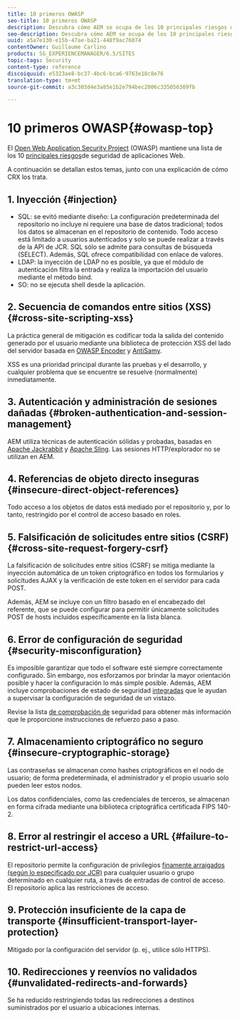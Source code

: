 ```yaml
---
title: 10 primeros OWASP
seo-title: 10 primeros OWASP
description: Descubra cómo AEM se ocupa de los 10 principales riesgos de seguridad OWASP.
seo-description: Descubra cómo AEM se ocupa de los 10 principales riesgos de seguridad OWASP.
uuid: a5a7e130-e15b-47ae-ba21-448f9ac76074
contentOwner: Guillaume Carlino
products: SG_EXPERIENCEMANAGER/6.5/SITES
topic-tags: Security
content-type: reference
discoiquuid: e5323ae8-bc37-4bc6-bca6-9763e18c8e76
translation-type: tm+mt
source-git-commit: a3c303d4e3a85e1b2e794bec2006c335056309fb

---
```



# 10 primeros OWASP{#owasp-top}

El [Open Web Application Security Project](https://www.owasp.org) (OWASP) mantiene una lista de los 10 [principales riesgos](https://www.owasp.org/index.php/OWASP_Top_Ten_Project)de seguridad de aplicaciones Web.

A continuación se detallan estos temas, junto con una explicación de cómo CRX los trata.

## 1. Inyección {#injection}

* SQL: se evitó mediante diseño: La configuración predeterminada del repositorio no incluye ni requiere una base de datos tradicional; todos los datos se almacenan en el repositorio de contenido. Todo acceso está limitado a usuarios autenticados y solo se puede realizar a través de la API de JCR. SQL sólo se admite para consultas de búsqueda (SELECT). Además, SQL ofrece compatibilidad con enlace de valores.
* LDAP: la inyección de LDAP no es posible, ya que el módulo de autenticación filtra la entrada y realiza la importación del usuario mediante el método bind.
* SO: no se ejecuta shell desde la aplicación.

## 2. Secuencia de comandos entre sitios (XSS) {#cross-site-scripting-xss}

La práctica general de mitigación es codificar toda la salida del contenido generado por el usuario mediante una biblioteca de protección XSS del lado del servidor basada en [OWASP Encoder](https://www.owasp.org/index.php/OWASP_Java_Encoder_Project) y [AntiSamy](https://www.owasp.org/index.php/Category:OWASP_AntiSamy_Project).

XSS es una prioridad principal durante las pruebas y el desarrollo, y cualquier problema que se encuentre se resuelve (normalmente) inmediatamente.

## 3. Autenticación y administración de sesiones dañadas {#broken-authentication-and-session-management}

AEM utiliza técnicas de autenticación sólidas y probadas, basadas en [Apache Jackrabbit](https://jackrabbit.apache.org/) y [Apache Sling](https://sling.apache.org/). Las sesiones HTTP/explorador no se utilizan en AEM.

## 4. Referencias de objeto directo inseguras {#insecure-direct-object-references}

Todo acceso a los objetos de datos está mediado por el repositorio y, por lo tanto, restringido por el control de acceso basado en roles.

## 5. Falsificación de solicitudes entre sitios (CSRF) {#cross-site-request-forgery-csrf}

La falsificación de solicitudes entre sitios (CSRF) se mitiga mediante la inyección automática de un token criptográfico en todos los formularios y solicitudes AJAX y la verificación de este token en el servidor para cada POST.

Además, AEM se incluye con un filtro basado en el encabezado del referente, que se puede configurar para permitir únicamente solicitudes POST de hosts incluidos específicamente en la lista blanca.

## 6. Error de configuración de seguridad {#security-misconfiguration}

Es imposible garantizar que todo el software esté siempre correctamente configurado. Sin embargo, nos esforzamos por brindar la mayor orientación posible y hacer la configuración lo más simple posible. Además, AEM incluye comprobaciones de estado de seguridad [integradas](/help/sites-administering/operations-dashboard.md) que le ayudan a supervisar la configuración de seguridad de un vistazo.

Revise la lista [de comprobación de](/help/sites-administering/security-checklist.md) seguridad para obtener más información que le proporcione instrucciones de refuerzo paso a paso.

## 7. Almacenamiento criptográfico no seguro {#insecure-cryptographic-storage}

Las contraseñas se almacenan como hashes criptográficos en el nodo de usuario; de forma predeterminada, el administrador y el propio usuario solo pueden leer estos nodos.

Los datos confidenciales, como las credenciales de terceros, se almacenan en forma cifrada mediante una biblioteca criptográfica certificada FIPS 140-2.

## 8. Error al restringir el acceso a URL {#failure-to-restrict-url-access}

El repositorio permite la configuración de privilegios [finamente arraigados (según lo especificado por JCR)](https://docs.adobe.com/content/docs/en/spec/jcr/2.0/16_Access_Control_Management.html) para cualquier usuario o grupo determinado en cualquier ruta, a través de entradas de control de acceso. El repositorio aplica las restricciones de acceso.

## 9. Protección insuficiente de la capa de transporte {#insufficient-transport-layer-protection}

Mitigado por la configuración del servidor (p. ej., utilice sólo HTTPS).

## 10. Redirecciones y reenvíos no validados {#unvalidated-redirects-and-forwards}

Se ha reducido restringiendo todas las redirecciones a destinos suministrados por el usuario a ubicaciones internas.

